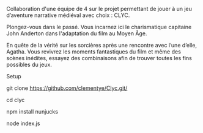 Collaboration d'une équipe de 4 sur le projet permettant de jouer à un jeu d’aventure narrative médiéval avec choix : CLYC.

Plongez-vous dans le passé. Vous incarnez ici le charismatique capitaine John Anderton dans l'adaptation du film au Moyen Âge.

En quête de la vérité sur les sorcières après une rencontre avec l’une d’elle, Agatha. Vous revivrez les moments fantastiques du film et même des scènes inédites, essayez des combinaisons afin de trouver toutes les fins possibles du jeux.


Setup

git clone https://github.com/clementye/Clyc.git/

cd clyc

npm install nunjucks

node index.js

